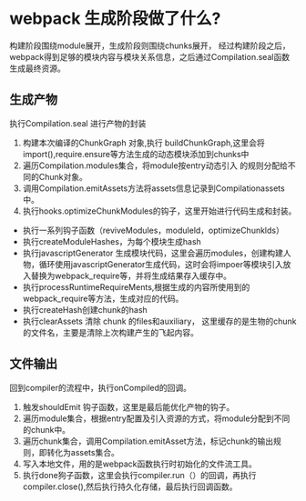  # webpack 生成阶段做了什么?

 构建阶段围绕module展开，生成阶段则围绕chunks展开，
 经过构建阶段之后，webpack得到足够的模块内容与模块关系信息，之后通过Compilation.seal函数生成最终资源。

 ## 生成产物

 执行Compilation.seal 进行产物的封装

 1. 构建本次编译的ChunkGraph 对象,执行 buildChunkGraph,这里会将import(),require.ensure等方法生成的动态模块添加到chunks中
 2. 遍历Compilation.modules集合，将module按entry动态引入 的规则分配给不同的Chunk对象。
 3. 调用Compilation.emitAssets方法将assets信息记录到Compilationassets中。
 4. 执行hooks.optimizeChunkModules的钩子，这里开始进行代码生成和封装。
   - 执行一系列钩子函数（reviveModules，moduleld，optimizeChunklds）
   - 执行createModuleHashes，为每个模块生成hash
   - 执行javascriptGenerator 生成模块代码，这里会遍历modules，创建构建人物，循环使用javascriptGenerator生成代码，这时会将impoer等模块引入放入替换为webpack_require等，并将生成结果存入缓存中。
   - 执行processRuntimeRequireMents,根据生成的内容所使用到的webpack_require等方法，生成对应的代码。
   - 执行createHash创建chunk的hash
   - 执行clearAssets 清除 chunk 的files和auxiliary， 这里缓存的是生物的chunk的文件名，主要是清除上次构建产生的飞起内容。



   ## 文件输出

   回到compiler的流程中，执行onCompiled的回调。
   1. 触发shouldEmit 钩子函数，这里是最后能优化产物的钩子。
   2. 遍历module集合，根据entry配置及引入资源的方式，将module分配到不同的chunk中。
   3. 遍历chunk集合，调用Compilation.emitAsset方法，标记chunk的输出规则，即转化为assets集合。
   4. 写入本地文件，用的是webpack函数执行时初始化的文件流工具。
   5. 执行done狗子函数，这里会执行compiler.run（）的回调，再执行compiler.close(),然后执行持久化存储，最后执行回调函数。